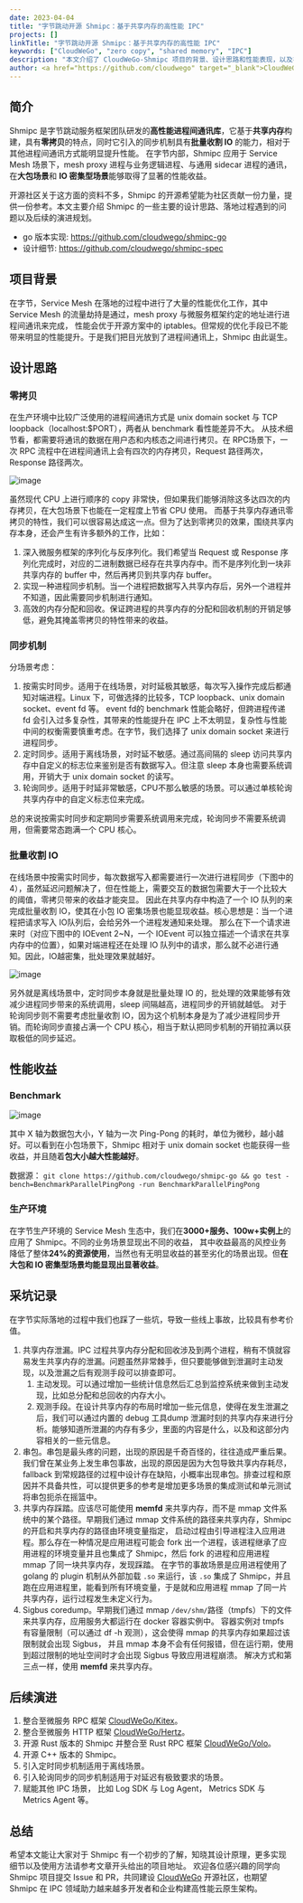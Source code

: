 ```yaml
---
date: 2023-04-04
title: "字节跳动开源 Shmipc：基于共享内存的高性能 IPC"
projects: []
linkTitle: "字节跳动开源 Shmipc：基于共享内存的高性能 IPC"
keywords: ["CloudWeGo", "zero copy", "shared memory", "IPC"]
description: "本文介绍了 CloudWeGo-Shmipc 项目的背景、设计思路和性能表现，以及在字节内部落地的踩坑记录，并分享了后续规划。"
author: <a href="https://github.com/cloudwego" target="_blank">CloudWeGo Team</a>
---
```


## 简介
Shmipc 是字节跳动服务框架团队研发的**高性能进程间通讯库**，它基于**共享内存**构建，具有**零拷贝**的特点，同时它引入的同步机制具有**批量收割 IO** 的能力，相对于其他进程间通讯方式能明显提升性能。
在字节内部，Shmipc 应用于 Service Mesh 场景下，mesh proxy 进程与业务逻辑进程、与通用 sidecar 进程的通讯， 在**大包场景**和 **IO 密集型场景**能够取得了显著的性能收益。

开源社区关于这方面的资料不多，Shmipc 的开源希望能为社区贡献一份力量，提供一份参考。本文主要介绍 Shmipc 的一些主要的设计思路、落地过程遇到的问题以及后续的演进规划。

- go 版本实现: https://github.com/cloudwego/shmipc-go
- 设计细节: https://github.com/cloudwego/shmipc-spec

## 项目背景
在字节，Service Mesh 在落地的过程中进行了大量的性能优化工作，其中 Service Mesh 的流量劫持是通过，mesh proxy 与微服务框架约定的地址进行进程间通讯来完成，
性能会优于开源方案中的 iptables。但常规的优化手段已不能带来明显的性能提升。于是我们把目光放到了进程间通讯上，Shmipc 由此诞生。

## 设计思路
### 零拷贝
在生产环境中比较广泛使用的进程间通讯方式是 unix domain socket 与 TCP loopback（localhost:$PORT），两者从 benchmark 看性能差异不大。
从技术细节看，都需要将通讯的数据在用户态和内核态之间进行拷贝。在 RPC场景下，一次 RPC 流程中在进程间通讯上会有四次的内存拷贝，Request 路径两次， Response 路径两次。

![image](/img/blog/Shmipc_Open_Source/zero_copy.png)

虽然现代 CPU 上进行顺序的 copy 非常快，但如果我们能够消除这多达四次的内存拷贝，在大包场景下也能在一定程度上节省 CPU 使用。
而基于共享内存通讯零拷贝的特性，我们可以很容易达成这一点。但为了达到零拷贝的效果，围绕共享内存本身，还会产生有许多额外的工作，比如：
1. 深入微服务框架的序列化与反序列化。我们希望当 Request 或 Response 序列化完成时，对应的二进制数据已经存在共享内存中。而不是序列化到一块非共享内存的 buffer 中，然后再拷贝到共享内存 buffer。
2. 实现一种进程同步机制。当一个进程把数据写入共享内存后，另外一个进程并不知道，因此需要同步机制进行通知。
3. 高效的内存分配和回收。保证跨进程的共享内存的分配和回收机制的开销足够低，避免其掩盖零拷贝的特性带来的收益。

### 同步机制
分场景考虑：
1. 按需实时同步。适用于在线场景，对时延极其敏感，每次写入操作完成后都通知对端进程。Linux 下，可做选择的比较多，TCP loopback、unix domain socket、event fd 等。
   event fd的 benchmark 性能会略好，但跨进程传递 fd 会引入过多复杂性，其带来的性能提升在 IPC 上不太明显，复杂性与性能中间的权衡需要慎重考虑。在字节，我们选择了 unix domain socket 来进行进程同步。
2. 定时同步。适用于离线场景，对时延不敏感。通过高间隔的 sleep 访问共享内存中自定义的标志位来鉴别是否有数据写入。但注意 sleep 本身也需要系统调用，开销大于 unix domain socket 的读写。
3. 轮询同步。适用于时延非常敏感，CPU不那么敏感的场景。可以通过单核轮询共享内存中的自定义标志位来完成。

总的来说按需实时同步和定期同步需要系统调用来完成，轮询同步不需要系统调用，但需要常态跑满一个 CPU 核心。

### 批量收割 IO
在线场景中按需实时同步，每次数据写入都需要进行一次进行进程同步（下图中的4），虽然延迟问题解决了，但在性能上，需要交互的数据包需要大于一个比较大的阈值，零拷贝带来的收益才能突显。
因此在共享内存中构造了一个 IO 队列的来完成批量收割 IO，使其在小包 IO 密集场景也能显现收益。核心思想是：当一个进程把请求写入 IO队列后，会给另外一个进程发通知来处理。
那么在下一个请求进来时（对应下图中的 IOEvent 2~N，一个 IOEvent 可以独立描述一个请求在共享内存中的位置），如果对端进程还在处理 IO 队列中的请求，那么就不必进行通知。因此，IO越密集，批处理效果就越好。

![image](/img/blog/Shmipc_Open_Source/share_memory.jpeg)

另外就是离线场景中，定时同步本身就是批量处理 IO 的，批处理的效果能够有效减少进程同步带来的系统调用，sleep 间隔越高，进程同步的开销就越低。
对于轮询同步则不需要考虑批量收割 IO，因为这个机制本身是为了减少进程同步开销。而轮询同步直接占满一个 CPU 核心，相当于默认把同步机制的开销拉满以获取极低的同步延迟。

## 性能收益
### Benchmark
![image](/img/blog/Shmipc_Open_Source/benchmark.png)

其中 X 轴为数据包大小，Y 轴为一次 Ping-Pong 的耗时，单位为微秒，越小越好。可以看到在小包场景下，Shmipc 相对于 unix domain socket 也能获得一些收益，并且随着**包大小越大性能越好**。

数据源： `git clone https://github.com/cloudwego/shmipc-go && go test -bench=BenchmarkParallelPingPong -run BenchmarkParallelPingPong`

### 生产环境
在字节生产环境的 Service Mesh 生态中，我们在**3000+服务、100w+实例上**的应用了 Shmipc。不同的业务场景显现出不同的收益，
其中收益最高的风控业务降低了整体**24%的资源使用**，当然也有无明显收益的甚至劣化的场景出现。但**在大包和 IO 密集型场景均能显现出显著收益**。

## 采坑记录
在字节实际落地的过程中我们也踩了一些坑，导致一些线上事故，比较具有参考价值。
1. 共享内存泄漏。IPC 过程共享内存分配和回收涉及到两个进程，稍有不慎就容易发生共享内存的泄漏。问题虽然非常棘手，但只要能够做到泄漏时主动发现，以及泄漏之后有观测手段可以排查即可。
   1. 主动发现。可以通过增加一些统计信息然后汇总到监控系统来做到主动发现，比如总分配和总回收的内存大小。
   2. 观测手段。在设计共享内存的布局时增加一些元信息，使得在发生泄漏之后，我们可以通过内置的 debug 工具dump 泄漏时刻的共享内存来进行分析。能够知道所泄漏的内存有多少，里面的内容是什么，以及和这部分内容相关的一些元信息。
2. 串包。串包是最头疼的问题，出现的原因是千奇百怪的，往往造成严重后果。我们曾在某业务上发生串包事故，出现的原因是因为大包导致共享内存耗尽，
   fallback 到常规路径的过程中设计存在缺陷，小概率出现串包。排查过程和原因并不具备共性，可以提供更多的参考是增加更多场景的集成测试和单元测试将串包扼杀在摇篮中。
3. 共享内存踩踏。应该尽可能使用 **memfd** 来共享内存，而不是 mmap 文件系统中的某个路径。早期我们通过 mmap 文件系统的路径来共享内存，Shmipc 的开启和共享内存的路径由环境变量指定，
   启动过程由引导进程注入应用进程。那么存在一种情况是应用进程可能会 fork 出一个进程，该进程继承了应用进程的环境变量并且也集成了 Shmipc，然后 fork 的进程和应用进程 mmap 了同一块共享内存，发现踩踏。
   在字节的事故场景是应用进程使用了 golang 的 plugin 机制从外部加载 `.so` 来运行，该 `.so` 集成了 Shmipc，并且跑在应用进程里，能看到所有环境变量，于是就和应用进程 mmap 了同一片共享内存，运行过程发生未定义行为。
4. Sigbus  coredump。早期我们通过 mmap `/dev/shm/`路径（tmpfs）下的文件来共享内存，应用服务大都运行在 docker 容器实例中。
   容器实例对 tmpfs 有容量限制（可以通过 df -h 观测），这会使得 mmap 的共享内存如果超过该限制就会出现 Sigbus，
   并且 mmap 本身不会有任何报错，但在运行期，使用到超过限制的地址空间时才会出现 Sigbus 导致应用进程崩溃。 解决方式和第三点一样，使用 **memfd** 来共享内存。

## 后续演进
1. 整合至微服务 RPC 框架 [CloudWeGo/Kitex](https://github.com/cloudwego/kitex)。
2. 整合至微服务 HTTP 框架 [CloudWeGo/Hertz](https://github.com/cloudwego/hertz)。
3. 开源 Rust 版本的 Shmipc 并整合至 Rust RPC 框架 [CloudWeGo/Volo](https://github.com/cloudwego/volo)。
4. 开源 C++ 版本的 Shmipc。
5. 引入定时同步机制适用于离线场景。
6. 引入轮询同步的同步机制适用于对延迟有极致要求的场景。
7. 赋能其他 IPC 场景， 比如 Log SDK 与 Log Agent， Metrics SDK 与 Metrics Agent 等。
   
## 总结
希望本文能让大家对于 Shmipc 有一个初步的了解，知晓其设计原理，更多实现细节以及使用方法请参考文章开头给出的项目地址。 
欢迎各位感兴趣的同学向 Shmipc 项目提交 Issue 和 PR，共同建设 [CloudWeGo](https://github.com/cloudwego) 开源社区，也期望 Shmipc 在 IPC 领域助力越来越多开发者和企业构建高性能云原生架构。
